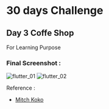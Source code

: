 # 30 days Challenge 
## Day 3  Coffe Shop

For Learning Purpose 

### Final Screenshot : 
![flutter_01](https://user-images.githubusercontent.com/59734832/189525724-2efc84d3-28d8-4f25-982f-70c6dc7b9272.png)
![flutter_02](https://user-images.githubusercontent.com/59734832/189525729-41c1a6a0-b282-4e9b-afe1-fb8b23e3867d.png)


Reference : 
- [Mitch Koko](https://www.youtube.com/c/MitchKoko)
